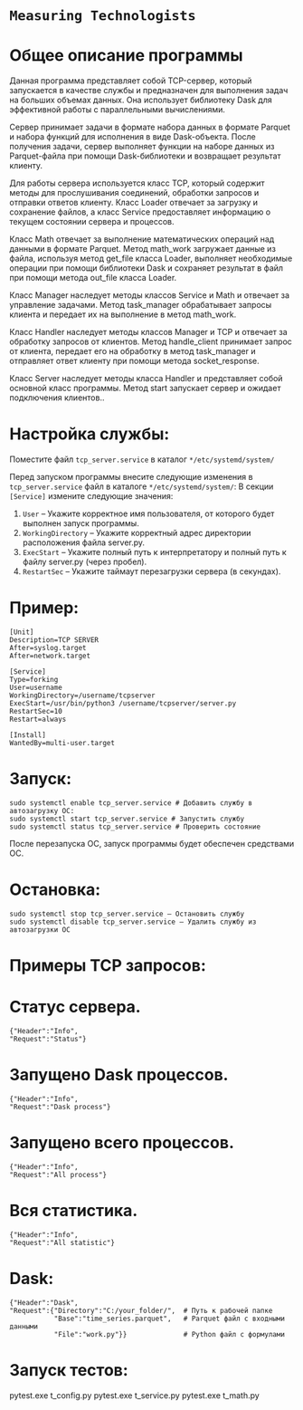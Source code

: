 # `Measuring Technologists`
# Общее описание программы
  Данная программа представляет собой TCP-сервер, который запускается в качестве службы и предназначен для выполнения задач на больших объемах данных. Она использует библиотеку Dask для эффективной работы с параллельными вычислениями.
  
  Сервер принимает задачи в формате набора данных в формате Parquet и набора функций для исполнения в виде Dask-объекта. После получения задачи, сервер выполняет функции на наборе данных из Parquet-файла при помощи Dask-библиотеки и возвращает результат клиенту.
  
  Для работы сервера используется класс TCP, который содержит методы для прослушивания соединений, обработки запросов и отправки ответов клиенту. Класс Loader отвечает за загрузку и сохранение файлов, а класс Service предоставляет информацию о текущем состоянии сервера и процессов.

  Класс Math отвечает за выполнение математических операций над данными в формате Parquet. Метод math_work загружает данные из файла, используя метод get_file класса Loader, выполняет необходимые операции при помощи библиотеки Dask и сохраняет результат в файл при помощи метода out_file класса Loader.
  
  Класс Manager наследует методы классов Service и Math и отвечает за управление задачами. Метод task_manager обрабатывает запросы клиента и передает их на выполнение в метод math_work. 
  
  Класс Handler наследует методы классов Manager и TCP и отвечает за обработку запросов от клиентов. Метод handle_client принимает запрос от клиента, передает его на обработку в метод task_manager и отправляет ответ клиенту при помощи метода socket_response.
  
  Класс Server наследует методы класса Handler и представляет собой основной класс программы. Метод start запускает сервер и ожидает подключения клиентов..

# Настройка службы:
  Поместите файл `tcp_server.service` в каталог  `*/etc/systemd/system/`

  Перед запуском программы внесите следующие изменения в `tcp_server.service` файл в каталоге  `*/etc/systemd/system/`:
  В секции `[Service]` измените следующие значения:
  1)	`User` – Укажите корректное имя пользователя, от которого будет выполнен запуск программы. 
  2)	`WorkingDirectory` – Укажите корректный адрес директории расположения файла server.py.
  3)	`ExecStart` – Укажите полный путь к интерпретатору и полный путь к файлу server.py (через пробел).
  4)	`RestartSec` – Укажите таймаут перезагрузки сервера (в секундах).


# Пример:
    [Unit]
    Description=TCP SERVER
    After=syslog.target
    After=network.target
    
    [Service]
    Type=forking
    User=username
    WorkingDirectory=/username/tcpserver
    ExecStart=/usr/bin/python3 /username/tcpserver/server.py
    RestartSec=10
    Restart=always
    
    [Install]
    WantedBy=multi-user.target

# Запуск:
    sudo systemctl enable tcp_server.service # Добавить службу в автозагрузку ОС:
    sudo systemctl start tcp_server.service # Запустить службу
    sudo systemctl status tcp_server.service # Проверить состояние
  
  После перезапуска ОС, запуск программы будет обеспечен средствами ОС.

# Остановка:
    sudo systemctl stop tcp_server.service – Остановить службу
    sudo systemctl disable tcp_server.service – Удалить службу из автозагрузки ОС

# Примеры TCP запросов:

  # Статус сервера.
    {"Header":"Info",   
    "Request":"Status"} 
  # Запущено Dask процессов.
    {"Header":"Info",
    "Request":"Dask process"}
  # Запущено всего процессов.
    {"Header":"Info",
    "Request":"All process"}
  # Вся статистика.
    {"Header":"Info",
    "Request":"All statistic"}


# Dask:
    {"Header":"Dask",
    "Request":{"Directory":"C:/your_folder/",  # Путь к рабочей папке
               "Base":"time_series.parquet",   # Parquet файл с входными данными
               "File":"work.py"}}              # Python файл с формулами


# Запуск тестов:
  pytest.exe t_config.py
  pytest.exe t_service.py
  pytest.exe t_math.py

